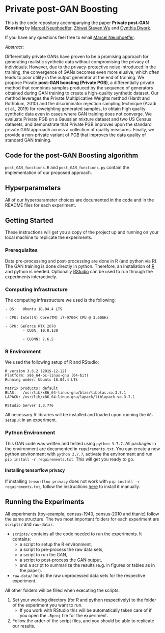 # Private post-GAN Boosting

This is the code repository accompanying the paper **Private post-GAN Boosting** by [Marcel Neunhoeffer](https://marcel-neunhoeffer.com), [Zhiwei Steven Wu](https://zstevenwu.com/) and [Cynthia Dwork](https://www.seas.harvard.edu/faculty?search=%22Cynthia%20Dwork%22#content).

If you have any questions feel free to email [Marcel Neunhoeffer](mailto:mneunhoe@mail.uni-mannheim.de).


*Abstract*:

Differentially private GANs have proven to be a promising approach for generating realistic synthetic data without compromising the privacy of individuals. However, due to the privacy-protective noise introduced in the  training, the convergence of GANs becomes even more elusive, which often leads to poor utility in the output generator at the end of training. We propose Private **post-GAN boosting (Private PGB)**, a differentially private method that combines samples produced by the sequence of generators obtained during GAN training to create a high-quality synthetic dataset. Our method leverages the Private Multiplicative Weights method (Hardt and Rothblum, 2010) and the discriminator rejection sampling technique (Azadi et al., 2019) for reweighting generated samples, to obtain high quality synthetic data even in cases where GAN training does not converge.  We evaluate Private PGB on a Gaussian mixture dataset and two US Census datasets, and demonstrate that Private PGB improves upon the standard private GAN approach across a collection of quality measures. Finally, we provide a non-private variant of PGB that improves the data quality of standard GAN training.


## Code for the post-GAN Boosting algorithm

`post_GAN_functions.R` and `post_GAN_functions.py` contain the implementation of our proposed approach.

## Hyperparameters

All of our hyperparameter choices are documented in the code and in the README files for each experiment.

## Getting Started

These instructions will get you a copy of the project up and running on your local machine to replicate the experiments.

### Prerequisites

Data pre-processing and post-processing are done in R (and python via R). The GAN training is done directly in python. Therefore, an installation of [R](https://cran.r-project.org/src/base/R-3/) and python is needed. Optionally [RStudio](https://rstudio.com/products/rstudio/) can be used to run through the experiments interactively.

### Computing Infrastructure

The computing infrastructure we used is the following:

```
- OS:	Ubuntu 18.04.4 LTS

- CPU: Intel(R) Core(TM) i7-9700K CPU @ 3.60GHz

- GPU: GeForce RTX 2070
		- CUDA: 10.0.130

		- CUDNN: 7.6.5
```

### R Environment

We used the following setup of R and RStudio:

```
R version 3.6.2 (2019-12-12)
Platform: x86_64-pc-linux-gnu (64-bit)
Running under: Ubuntu 18.04.4 LTS

Matrix products: default
BLAS:   /usr/lib/x86_64-linux-gnu/blas/libblas.so.3.7.1
LAPACK: /usr/lib/x86_64-linux-gnu/lapack/liblapack.so.3.7.1

RStudio Server 1.3.776
```

All necessary R libraries will be installed and loaded upon running the `00-setup.R` in an experiment.

### Python Environment

This GAN code was written and tested using `python 3.7.7`. All packages in the environment are documented in `requirements.txt`. You can create a new python environment with `python 3.7.7`, activate the environment and run `pip install -r requirements.txt`. This will get you ready to go.

#### Installing tensorflow privacy
If installing `tensorflow privacy` does not work with `pip install -r requirements.txt`, follow the instructions [here](https://github.com/tensorflow/privacy) to install it manually.

## Running the Experiments

All experiments (toy-example, census-1940, census-2010 and titanic) follow the same structure.
The two most important folders for each experiment are `scripts/` and `raw-data/`. 

- `scripts/` contains all the code needed to run the experiments. It contains:
	- a script to setup the R environment,
	- a script to pre-process the raw data sets,
	- a script to run the GAN,
	- a script to post-process the GAN output,
	- and a script to summarize the results (e.g. in figures or tables as in the paper).
- `raw-data/` holds the raw unprocessed data sets for the respective experiment.

All other folders will be filled when executing the scripts. 

1. Set your working directory (for R and python respectively) to the folder of the experiment you want to run.
	- If you work with RStudio this will be automatically taken care of if you open the `.Rproj` file for the experiment.
2. Follow the order of the script files, and you should be able to replicate our results. 